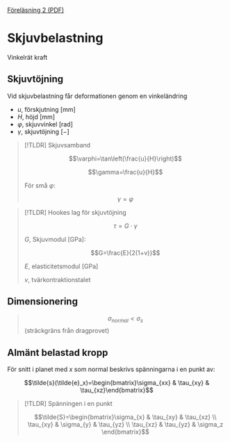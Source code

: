 [Föreläsning 2 (PDF)](PDF/F2.pdf)

# Skjuvbelastning

Vinkelrät kraft

## Skjuvtöjning

Vid skjuvbelastning får deformationen genom en vinkeländring

- $u$, förskjutning $[\text{mm}]$
- $H$, höjd $[\text{mm}]$
- $\varphi$, skjuvvinkel $[\text{rad}]$
- $\gamma$, skjuvtöjning $[-]$


> [!TLDR] Skjuvsamband
>
> $$\varphi=\tan\left(\frac{u}{H}\right)$$
>
> $$\gamma=\frac{u}{H}$$
>
> 
> För små $\varphi$:
> 
> $$\gamma=\varphi$$


> [!TLDR] Hookes lag för skjuvtöjning
> 
> $$\tau=G\cdot \gamma$$
> 
> $G$, Skjuvmodul $[\text{GPa}]$:
> 
> $$G=\frac{E}{2(1+v)}$$
>
> $E$, elasticitetsmodul $[\text{GPa}]$
> 
> $v$, tvärkontraktionstalet

## Dimensionering

> $$\sigma_{normal}\lt\sigma_s$$ (sträckgräns från dragprovet)

## Almänt belastad kropp


För snitt i planet med $x$ som normal beskrivs spänningarna i en punkt av:

$$\tilde{s}(\tilde{e}_x)=\begin{bmatrix}\sigma_{xx} & \tau_{xy} & \tau_{xz}\end{bmatrix}$$
 


> [!TLDR] Spänningen i en punkt
>
> $$\tilde{S}=\begin{bmatrix}\sigma_{x} & \tau_{xy} & \tau_{xz} \\ \tau_{xy} & \sigma_{y} & \tau_{yz} \\ \tau_{xz} & \tau_{yz} & \sigma_z \end{bmatrix}$$ 
>


